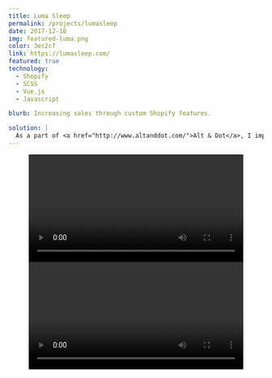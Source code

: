 ```yaml
---
title: Luma Sleep
permalink: /projects/lumasleep
date: 2017-12-18
img: featured-luma.png
color: 3ec2cf
link: https://lumasleep.com/
featured: true
technology:
  - Shopify
  - SCSS
  - Vue.js
  - Javascript

blurb: Increasing sales through custom Shopify features.

solution: |
  As a part of <a href="http://www.altanddot.com/">Alt & Dot</a>, I implemented several key features that allowed the client to increase sales, including one-click custom product upsells in order to promote products that complimented each other. I also used Vue.js in order to build a quiz to determine the best kind of mattress for the customer depending on their sleeping habits, as well as a product comparison tool that would allow the customer to compare Luma Sleep products to their competitors. Read more about the project at <a href="http://www.altanddot.com/work/luma-sleep">Alt & Dot</a>.
---
```

<figure class="projects__image-wrapper projects__image-wrapper--video row row--full" style="background-color: #{{ page.color }}">
  <div class="projects__col--half">
    <video class="projects__image" controls width="100%">
      <source src="{{ site.imgurl }}luma-compare.webm" type="video/webm">
    </video>
  </div>
  <div class="projects__col--half">
    <video class="projects__image" controls width="100%">
      <source src="{{ site.imgurl }}luma-firmness-finder.webm" type="video/webm">
    </video>
  </div>
</figure>
